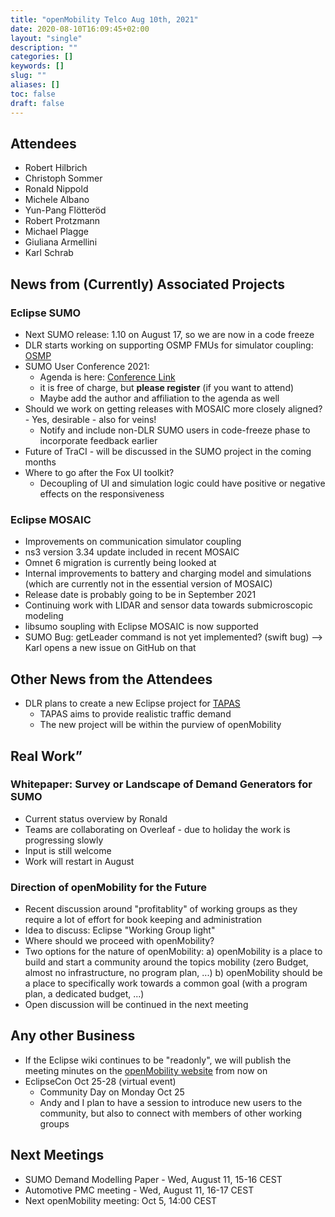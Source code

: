 ```yaml
---
title: "openMobility Telco Aug 10th, 2021"
date: 2020-08-10T16:09:45+02:00
layout: "single"
description: ""
categories: []
keywords: []
slug: ""
aliases: []
toc: false
draft: false
---
```


## Attendees

- Robert Hilbrich
- Christoph Sommer
- Ronald Nippold
- Michele Albano
- Yun-Pang Flötteröd
- Robert Protzmann
- Michael Plagge
- Giuliana Armellini
- Karl Schrab

## News from (Currently) Associated Projects

### Eclipse SUMO

- Next SUMO release: 1.10 on August 17, so we are now in a code freeze
- DLR starts working on supporting OSMP FMUs for simulator coupling: [OSMP](https://opensimulationinterface.github.io/osi-documentation/osi-sensor-model-packaging/doc/specification.html)
- SUMO User Conference 2021: 
  - Agenda is here: [Conference Link](https://www.eclipse.org/sumo/conference/)
  - it is free of charge, but **please register** (if you want to attend)
  - Maybe add the author and affiliation to the agenda as well
- Should we work on getting releases with MOSAIC more closely aligned? - Yes, desirable - also for veins!
  - Notify and include non-DLR SUMO users in code-freeze phase to incorporate feedback earlier
- Future of TraCI - will be discussed in the SUMO project in the coming months
- Where to go after the Fox UI toolkit?
  - Decoupling of UI and simulation logic could have positive or negative effects on the responsiveness

### Eclipse MOSAIC

- Improvements on communication simulator coupling
- ns3 version 3.34 update included in recent MOSAIC
- Omnet 6 migration is currently being looked at
- Internal improvements to battery and charging model and simulations (which are currently not in the essential version of MOSAIC)
- Release date is probably going to be in September 2021
- Continuing work with LIDAR and sensor data towards submicroscopic modeling
- libsumo soupling with Eclipse MOSAIC is now supported
- SUMO Bug: getLeader command is not yet implemented? (swift bug) --> Karl opens a new issue on GitHub on that

## Other News from the Attendees

- DLR plans to create a new Eclipse project for [TAPAS](https://github.com/dlr-vf/tapas)
  - TAPAS aims to provide realistic traffic demand
  - The new project will be within the purview of openMobility

## Real Work”

### Whitepaper: Survey or Landscape of Demand Generators for SUMO

- Current status overview by Ronald
- Teams are collaborating on Overleaf - due to holiday the work is progressing slowly
- Input is still welcome
- Work will restart in August

### Direction of openMobility for the Future

- Recent discussion around "profitablity" of working groups as they require a lot of effort for book keeping and administration
- Idea to discuss: Eclipse "Working Group light"
- Where should we proceed with openMobility?
- Two options for the nature of openMobility:
  a) openMobility is a place to build and start a community around the topics mobility (zero Budget, almost no infrastructure, no program plan, ...)
  b) openMobility should be a place to specifically work towards a common goal (with a program plan, a dedicated budget, ...)
- Open discussion will be continued in the next meeting

## Any other Business

- If the Eclipse wiki continues to be "readonly", we will publish the meeting minutes on the [openMobility website](openMobility.eclipse.org) from now on
- EclipseCon Oct 25-28 (virtual event)
  - Community Day on Monday Oct 25
  - Andy and I plan to have a session to introduce new users to the community, but also to connect with members of other working groups

## Next Meetings

- SUMO Demand Modelling Paper - Wed, August 11, 15-16 CEST
- Automotive PMC meeting - Wed, August 11, 16-17 CEST
- Next openMobility meeting: Oct 5, 14:00 CEST

